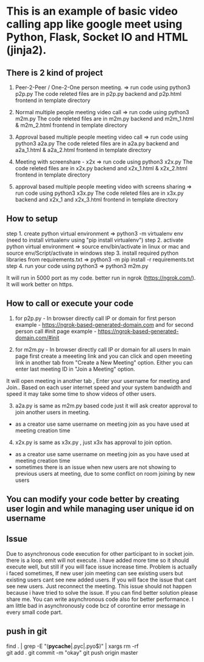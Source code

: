 # This is an example of basic video calling app like google meet using Python, Flask, Socket IO and HTML (jinja2).

## There is 2 kind of project
1. Peer-2-Peer / One-2-One person meeting.
=> run code using python3 p2p.py 
The code releted files are in p2p.py backend and p2p.html frontend in template directory

2. Normal multiple people meeting video call
=> run code using python3 m2m.py 
The code releted files are in m2m.py backend and m2m_1.html & m2m_2.html frontend in template directory


3. Approval based multiple people meeting video call
=> run code using python3 a2a.py 
The code releted files are in a2a.py backend and a2a_1.html & a2a_2.html frontend in template directory

4. Meeting with screenshare - x2x
=> run code using python3 x2x.py
The code releted files are in x2x.py backend and x2x_1.html & x2x_2.html frontend in template directory

5. approval based multiple people meeting video with screens sharing
=> run code using python3 x3x.py
The code releted files are in x3x.py backend and x2x_1 and x2x_3.html frontend in template directory

## How to setup
step 1.  create python virtual environment
=> python3 -m virtualenv env (need to install virtualenv using "pip install virtualenv")
step 2. activate python virtual environment
=> source env/bin/activate in linux or mac and source env/Script/activate in windows
step 3. install required python libraries from requirements.txt
=> python3 -m pip install -r requirements.txt
step 4. run your code using python3
=> python3 m2m.py 

It will run in 5000 port as my code. better run in ngrok (https://ngrok.com/). It will work better on https.

## How to call or execute your code
1. for p2p.py - In browser directly call IP or domain for first person
example - https://ngrok-based-generated-domain.com
and for second person call #init page
example - https://ngrok-based-generated-domain.com/#init


2. for m2m.py - In browser directly call IP or domain for all users
In main page first create a meeeting link and you can click and open meeeting link in another tab from "Create a New Meeting" option. Either you can enter last meeting ID in "Join a Meeting" option.

It will open meeting in another tab , Enter your username for meeting and Join.. 
Based on each user internet speed and your system bandwidth and speed it may take some time to show videos of other users.

3. a2a.py is same as m2m.py based code just it will ask creator approval to join another users in meeting.
- as a creator use same username on meeting join as you have used at meeting creation time

4. x2x.py is same as x3x.py , just x3x has approval to join option. 
- as a creator use same username on meeting join as you have used at meeting creation time
- sometimes there is an issue when new users are not showing to previous users at meeting, due to some conflict on room joining by new users


## You can modify your code better by creating user login and while managing user unique id on username

## Issue
Due to asynchronous code execution for other participant to in socket join. there is a loop. emit will not execute. i have added more time so it should execute well, but still if you will face issue increase time. Problem is actually i faced sometimes, If new user join meeting can see existing users but existing users cant see new added users. If you will face the issue that cant see new users. Just reconnect the meeting. This issue should not happen because i have tried to solve the issue. If you can find better solution please share me. You can write asynchronous code also for better performance. I am little bad in asynchronously code bcz of corontine error message in every small code part. 


## push in git
find . | grep -E "(__pycache__|\.pyc|\.pyo$)" | xargs rm -rf   
git add .
git commit -m "okay"
git push origin master